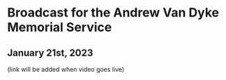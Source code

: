 # Broadcast for the Andrew Van Dyke Memorial Service

## January 21st, 2023

(link will be added when video goes live)

<!-- ### [Click here to stream](#) -->
